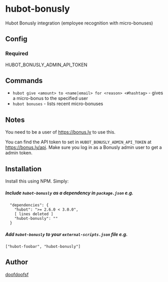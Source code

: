 hubot-bonusly
=============

Hubot Bonusly integration (employee recognition with micro-bonuses)

## Config
### Required
HUBOT_BONUSLY_ADMIN_API_TOKEN

## Commands
-  `hubot give <amount> to <name|email> for <reason> <#hashtag>` - gives a micro-bonus to the specified user
-  `hubot bonuses` - lists recent micro-bonuses

## Notes
You need to be a user of https://bonus.ly to use this.

You can find the API token to set in `HUBOT_BONUSLY_ADMIN_API_TOKEN` at https://bonus.ly/api. Make sure you log in as a Bonusly admin user to get a admin token.

## Installation
Install this using NPM. Simply:

##### Include `hubot-bonusly` as a dependency in `package.json` e.g.

```
  "dependencies": {
    "hubot": ">= 2.6.0 < 3.0.0",
    [ lines deleted ]
    "hubot-bonusly": ""
  }
```

##### Add `hubot-bonusly` to your `external-scripts.json` file e.g.
```
["hubot-foobar", "hubot-bonusly"]
```

## Author
[doofdoofsf](https://github.com/doofdoofsf)
